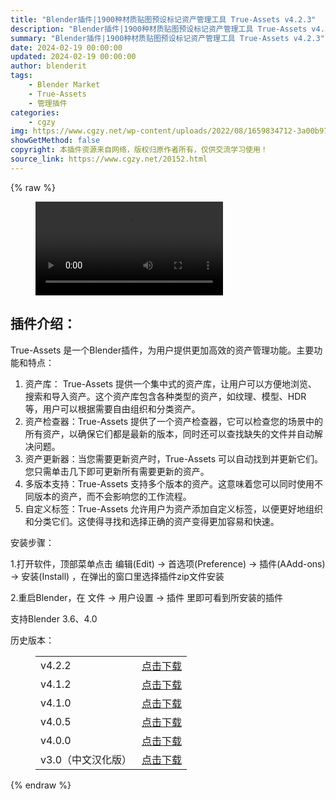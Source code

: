 ```yaml
---
title: "Blender插件|1900种材质贴图预设标记资产管理工具 True-Assets v4.2.3"
description: "Blender插件|1900种材质贴图预设标记资产管理工具 True-Assets v4.2.3"
summary: "Blender插件|1900种材质贴图预设标记资产管理工具 True-Assets v4.2.3"
date: 2024-02-19 00:00:00
updated: 2024-02-19 00:00:00
author: blenderit
tags: 
    - Blender Market
    - True-Assets
    - 管理插件
categories:
    - cgzy
img: https://www.cgzy.net/wp-content/uploads/2022/08/1659834712-3a00b973841276b.jpg
showGetMethod: false
copyright: 本插件资源来自网络，版权归原作者所有，仅供交流学习使用！
source_link: https://www.cgzy.net/20152.html
---
```


{% raw %}
<figure class="wp-block-video aligncenter"><video controls src="https://cloud.video.taobao.com/play/u/717183932/p/1/e/6/t/1/372069986150.mp4"></video></figure><div class="wp-block-pandastudio-title"><div class="title_style_01"><h2 id="h2-0">插件介绍：</h2></div></div><p class="is-style-text-indent-2em">True-Assets 是一个Blender插件，为用户提供更加高效的资产管理功能。主要功能和特点：</p><ol>
<li>资产库： True-Assets 提供一个集中式的资产库，让用户可以方便地浏览、搜索和导入资产。这个资产库包含各种类型的资产，如纹理、模型、HDR 等，用户可以根据需要自由组织和分类资产。</li>



<li>资产检查器：True-Assets 提供了一个资产检查器，它可以检查您的场景中的所有资产，以确保它们都是最新的版本，同时还可以查找缺失的文件并自动解决问题。</li>



<li>资产更新器：当您需要更新资产时，True-Assets 可以自动找到并更新它们。您只需单击几下即可更新所有需要更新的资产。</li>



<li>多版本支持：True-Assets 支持多个版本的资产。这意味着您可以同时使用不同版本的资产，而不会影响您的工作流程。</li>



<li>自定义标签：True-Assets 允许用户为资产添加自定义标签，以便更好地组织和分类它们。这使得寻找和选择正确的资产变得更加容易和快速。</li>
</ol><div class="wp-block-pandastudio-title"><div class="title_style_01"><p>安装步骤：</p></div></div><p>1.打开软件，顶部菜单点击 编辑(Edit) → 首选项(Preference) → 插件(AAdd-ons) → 安装(Install) ，在弹出的窗口里选择插件zip文件安装</p><p>2.重启Blender，在 文件 → 用户设置 → 插件 里即可看到所安装的插件</p><div class="wp-block-pandastudio-tips"><div class="tip success "><p>支持Blender 3.6、4.0</p>
</div></div><div class="wp-block-pandastudio-title"><div class="title_style_01"><p>历史版本：</p></div></div><figure class="wp-block-table has-medium-font-size"><table><tbody><tr><td>v4.2.2</td><td><a href="https://www.cgzy.net/go?_=ff82012780aHR0cHM6Ly9wYW4uYmFpZHUuY29tL3MvMW44amZ6eGEwTllTeVNmNFBUa0RFemc%2FcHdkPWFrdmc%3D" target="_blank">点击下载</a></td></tr><tr><td>v4.1.2</td><td><a href="https://www.cgzy.net/go?_=1f9d4feb5eaHR0cHM6Ly9wYW4uYmFpZHUuY29tL3MvMWNaTzZ6eGdjSElkMHBTNldfelNxOVE%2FcHdkPWQxYWU%3D" target="_blank">点击下载</a></td></tr><tr><td>v4.1.0</td><td><a href="https://www.cgzy.net/go?_=f22105557faHR0cHM6Ly9wYW4uYmFpZHUuY29tL3MvMUtQcExJZXZzSEdNTjF6NnVQclJOMFE%2FcHdkPWU0ZmY%3D" target="_blank">点击下载</a></td></tr><tr><td>v4.0.5</td><td><a href="https://www.cgzy.net/go?_=ff60fea568aHR0cHM6Ly9wYW4uYmFpZHUuY29tL3MvMWh3UGxPZFhDMDByV1ppdGo2VGRkY0E%2FcHdkPWlta3c%3D" target="_blank" rel="noreferrer noopener">点击下载</a></td></tr><tr><td>v4.0.0</td><td><a href="https://www.cgzy.net/go?_=defbf2f96baHR0cHM6Ly9wYW4uYmFpZHUuY29tL3MvMTNnYU1IaGtRbWlZTVBPakR1d25rZnc%2FcHdkPTJ2Z3A%3D" target="_blank" rel="noreferrer noopener">点击下载</a></td></tr><tr><td>v3.0（中文汉化版）</td><td><a href="https://www.cgzy.net/go?_=ef0bd24a39aHR0cHM6Ly9wYW4uYmFpZHUuY29tL3MvMVpiNFUxcnd5ZkFxZ3pWYVRWcFJMbVE%2FcHdkPXB4dmk%3D" target="_blank">点击下载</a></td></tr></tbody></table></figure>
<div style="display: none">cgzy</div>
{% endraw %}